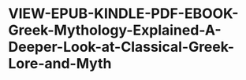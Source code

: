 # VIEW-EPUB-KINDLE-PDF-EBOOK-Greek-Mythology-Explained-A-Deeper-Look-at-Classical-Greek-Lore-and-Myth